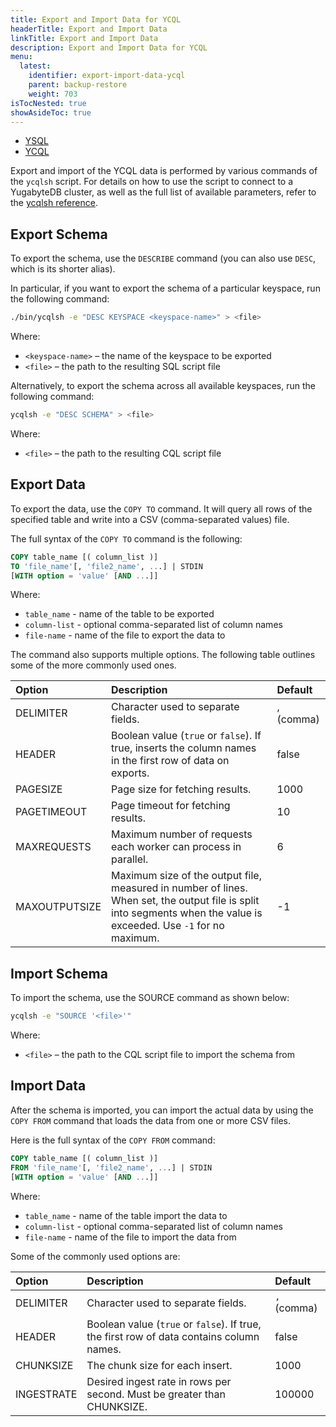 ```yaml
---
title: Export and Import Data for YCQL
headerTitle: Export and Import Data
linkTitle: Export and Import Data
description: Export and Import Data for YCQL
menu:
  latest:
    identifier: export-import-data-ycql
    parent: backup-restore
    weight: 703
isTocNested: true
showAsideToc: true
---
```


<ul class="nav nav-tabs-alt nav-tabs-yb">
  <li >
    <a href="../export-import-data/" class="nav-link">
      <i class="icon-postgres" aria-hidden="true"></i>
      YSQL
    </a>
  </li>
  <li >
    <a href="../export-import-data-ycql/" class="nav-link active">
      <i class="icon-cassandra" aria-hidden="true"></i>
      YCQL
    </a>
  </li>
</ul>

Export and import of the YCQL data is performed by various commands of the `ycqlsh` script. For details on how to use the script to connect to a YugabyteDB cluster, as well as the full list of available parameters, refer to the [ycqlsh reference](../../../admin/ycqlsh/).

## Export Schema

To export the schema, use the `DESCRIBE` command (you can also use `DESC`, which is its shorter alias).

In particular, if you want to export the schema of a particular keyspace, run the following command:

```sh
./bin/ycqlsh -e "DESC KEYSPACE <keyspace-name>" > <file>
```

Where:
- `<keyspace-name>` – the name of the keyspace to be exported
- `<file>` – the path to the resulting SQL script file

Alternatively, to export the schema across all available keyspaces, run the following command:

```sh
ycqlsh -e "DESC SCHEMA" > <file>
```

Where:
- `<file>` – the path to the resulting CQL script file

## Export Data

To export the data, use the `COPY TO` command. It will query all rows of the specified table and write into a CSV (comma-separated values) file.

The full syntax of the `COPY TO` command is the following:

```sql
COPY table_name [( column_list )]
TO 'file_name'[, 'file2_name', ...] | STDIN
[WITH option = 'value' [AND ...]]
```

Where:
- `table_name` - name of the table to be exported
- `column-list` - optional comma-separated list of column names
- `file-name` - name of the file to export the data to

The command also supports multiple options. The following table outlines some of the more commonly used ones.

| Option  | Description | Default |
| :--------------- | :---------------- | :---------------- |
| DELIMITER | Character used to separate fields. | , (comma) |
| HEADER | Boolean value (`true` or `false`). If true, inserts the column names in the first row of data on exports. | false |
| PAGESIZE | Page size for fetching results. | 1000 |
| PAGETIMEOUT | Page timeout for fetching results. | 10 |
| MAXREQUESTS | Maximum number of requests each worker can process in parallel. | 6 |
| MAXOUTPUTSIZE | Maximum size of the output file, measured in number of lines. When set, the output file is split into segments when the value is exceeded. Use `-1` for no maximum. | -1 |

## Import Schema

To import the schema, use the SOURCE command as shown below:

```sh
ycqlsh -e "SOURCE '<file>'"
```

Where:
- `<file>` – the path to the CQL script file to import the schema from

## Import Data

After the schema is imported, you can import the actual data by using the `COPY FROM` command that loads the data from one or more CSV files.

Here is the full syntax of the `COPY FROM` command:

```sql
COPY table_name [( column_list )]
FROM 'file_name'[, 'file2_name', ...] | STDIN
[WITH option = 'value' [AND ...]]
```

Where:
- `table_name` - name of the table import the data to
- `column-list` - optional comma-separated list of column names
- `file-name` - name of the file to import the data from

Some of the commonly used options are:

| Option  | Description | Default |
| :--------------- | :---------------- | :---------------- |
| DELIMITER | Character used to separate fields. | `,` (comma) |
| HEADER    | Boolean value (`true` or `false`). If true, the first row of data contains column names. | false |
| CHUNKSIZE | The chunk size for each insert. | 1000 |
| INGESTRATE | Desired ingest rate in rows per second. Must be greater than CHUNKSIZE. | 100000 |
